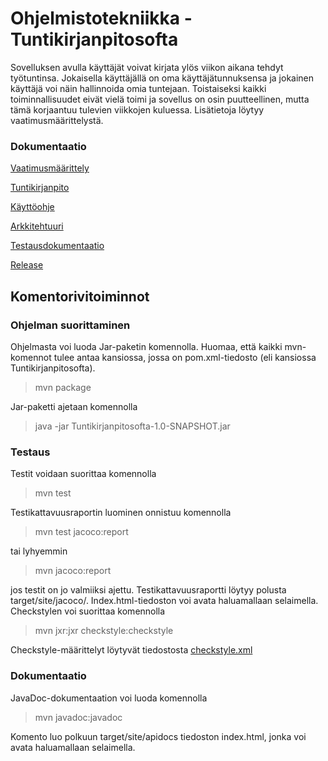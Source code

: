 
# Ohjelmistotekniikka - Tuntikirjanpitosofta

Sovelluksen avulla käyttäjät voivat kirjata ylös viikon aikana tehdyt työtuntinsa. Jokaisella käyttäjällä on oma käyttäjätunnuksensa ja jokainen käyttäjä voi näin hallinnoida omia tuntejaan. Toistaiseksi kaikki toiminnallisuudet eivät vielä toimi ja sovellus on osin puutteellinen, mutta tämä korjaantuu tulevien viikkojen kuluessa. Lisätietoja löytyy vaatimusmäärittelystä.

### Dokumentaatio 

[Vaatimusmäärittely](https://github.com/jussinie/ot-harjoitustyo/blob/master/Tuntikirjanpitosofta/dokumentaatio/vaatimusmaarittely.md)

[Tuntikirjanpito](https://github.com/jussinie/ot-harjoitustyo/blob/master/Tuntikirjanpitosofta/dokumentaatio/tuntikirjanpito.md)

[Käyttöohje](https://github.com/jussinie/ot-harjoitustyo/blob/master/Tuntikirjanpitosofta/dokumentaatio/kayttoohje.md)

[Arkkitehtuuri](https://github.com/jussinie/ot-harjoitustyo/blob/master/Tuntikirjanpitosofta/dokumentaatio/arkkitehtuuri.md)

[Testausdokumentaatio](https://github.com/jussinie/ot-harjoitustyo/blob/master/Tuntikirjanpitosofta/dokumentaatio/testidokumentaatio.md)

[Release](https://github.com/jussinie/ot-harjoitustyo/releases/tag/viikko5)

## Komentorivitoiminnot

### Ohjelman suorittaminen
Ohjelmasta voi luoda Jar-paketin komennolla. Huomaa, että kaikki mvn-komennot tulee antaa kansiossa, jossa on pom.xml-tiedosto (eli kansiossa Tuntikirjanpitosofta). 
> mvn package

Jar-paketti ajetaan komennolla
> java -jar Tuntikirjanpitosofta-1.0-SNAPSHOT.jar

### Testaus
Testit voidaan suorittaa komennolla
> mvn test

Testikattavuusraportin luominen onnistuu komennolla 
> mvn test jacoco:report 

tai lyhyemmin 
> mvn jacoco:report

jos testit on jo valmiiksi ajettu. Testikattavuusraportti löytyy polusta target/site/jacoco/. Index.html-tiedoston voi avata haluamallaan selaimella. 
Checkstylen voi suorittaa komennolla 
> mvn jxr:jxr checkstyle:checkstyle

Checkstyle-määrittelyt löytyvät tiedostosta [checkstyle.xml](https://github.com/jussinie/ot-harjoitustyo/blob/master/Tuntikirjanpitosofta/checkstyle.xml)

### Dokumentaatio
JavaDoc-dokumentaation voi luoda komennolla
> mvn javadoc:javadoc

Komento luo polkuun target/site/apidocs tiedoston index.html, jonka voi avata haluamallaan selaimella.
